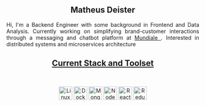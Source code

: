 <div align="center">
<!--Would like to apologize to my IDE, but note that github markdown does not support styles, html will have to make do-->
<h2> Matheus Deister </h3>

<p align="justify">Hi, I'm a Backend Engineer with some background in Frontend and Data Analysis. Currently working on simplifying brand-customer interactions through a messaging
  and chatbot platform at <a href="https://www.mundiale.com.br/"> Mundiale </a>. Interested in distributed systems and microservices architecture </p>

<u><h2 align="center"> Current Stack and Toolset</h2> </u>
<br>
<!--FIXME: update fork of stack icons with better mongodb svgs-->
<div align="center">
<img alt="Linux" height="35" width="35" src="https://raw.githubusercontent.com/deistermatheus/stack-icons/master/logos/terminal.svg">
<img alt="Docker" height="35" width="35" src="https://raw.githubusercontent.com/deistermatheus/stack-icons/master/logos/docker-icon.svg">
<img alt="MongoDb" height="35" width="35" src="https://www.flamingoajans.com/assets/vendors/devicon/icons/mongodb/mongodb-plain-wordmark.svg">
<img alt="NodeJS" height="35" width="35" src="https://raw.githubusercontent.com/deistermatheus/stack-icons/master/logos/nodejs-icon.svg">
<img alt="React" height="35" width="35" src="https://raw.githubusercontent.com/deistermatheus/stack-icons/master/logos/react.svg">
<img alt="Redux" height="35" width="35" src="https://raw.githubusercontent.com/deistermatheus/stack-icons/master/logos/redux.svg">

<br>
<br>
<br>

</div>


